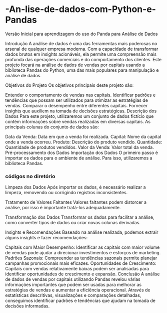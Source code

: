 # -An-lise-de-dados-com-Python-e-Pandas
Versão Inicial para aprendizagem do uso do Panda para Análise de Dados

Introdução
A análise de dados é uma das ferramentas mais poderosas no arsenal de qualquer empresa moderna. Com a capacidade de transformar dados brutos em insights acionáveis, ela permite uma compreensão mais profunda das operações comerciais e do comportamento dos clientes. Este projeto focará na análise de dados de vendas por capitais usando a biblioteca Pandas do Python, uma das mais populares para manipulação e análise de dados.

Objetivos do Projeto
Os objetivos principais deste projeto são:

Entender o comportamento de vendas nas capitais.
Identificar padrões e tendências que possam ser utilizados para otimizar as estratégias de vendas.
Comparar o desempenho entre diferentes capitais.
Fornecer insights que auxiliem na tomada de decisões estratégicas.
Descrição dos Dados
Para este projeto, utilizaremos um conjunto de dados fictício que contém informações sobre vendas realizadas em diversas capitais. As principais colunas do conjunto de dados são:

Data da Venda: Data em que a venda foi realizada.
Capital: Nome da capital onde a venda ocorreu.
Produto: Descrição do produto vendido.
Quantidade: Quantidade de produtos vendidos.
Valor da Venda: Valor total da venda.
Pré-processamento dos Dados
Importação dos Dados
O primeiro passo é importar os dados para o ambiente de análise. Para isso, utilizaremos a biblioteca Pandas.

### códigos no diretório

Limpeza dos Dados
Após importar os dados, é necessário realizar a limpeza, removendo ou corrigindo registros inconsistentes.

Tratamento de Valores Faltantes
Valores faltantes podem distorcer a análise, por isso é importante tratá-los adequadamente.

Transformação dos Dados
Transformar os dados para facilitar a análise, como converter tipos de dados ou criar novas colunas derivadas.

Insights e Recomendações
Baseado na análise realizada, podemos extrair alguns insights e fazer recomendações:

Capitais com Maior Desempenho: Identificar as capitais com maior volume de vendas pode ajudar a direcionar investimentos e esforços de marketing.
Padrões Sazonais: Compreender as tendências sazonais permite planejar campanhas promocionais mais eficazes.
Oportunidades de Crescimento: Capitais com vendas relativamente baixas podem ser analisadas para identificar oportunidades de crescimento e expansão.
Conclusão
A análise de dados de vendas por capitais utilizando Pandas revelou várias informações importantes que podem ser usadas para melhorar as estratégias de vendas e aumentar a eficiência operacional. Através de estatísticas descritivas, visualizações e comparações detalhadas, conseguimos identificar padrões e tendências que ajudam na tomada de decisões informadas.
